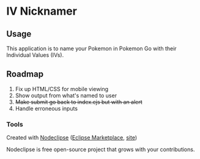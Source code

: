 

# IV Nicknamer



## Usage

This application is to name your Pokemon in Pokemon Go with their Individual Values (IVs).


## Roadmap

1. Fix up HTML/CSS for mobile viewing
2. Show output from what's named to user
3. ~~Make submit go back to index.ejs but with an alert~~
4. Handle erroneous inputs

### Tools

Created with [Nodeclipse](https://github.com/Nodeclipse/nodeclipse-1)
 ([Eclipse Marketplace](http://marketplace.eclipse.org/content/nodeclipse), [site](http://www.nodeclipse.org))   

Nodeclipse is free open-source project that grows with your contributions.
